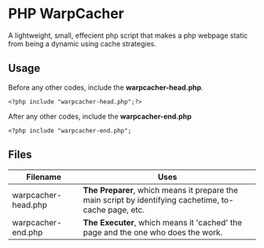 # PHP WarpCacher
A lightweight, small, effecient php script that makes a php webpage static from being a dynamic using cache strategies.
## Usage
Before any other codes, include the **warpcacher-head.php**.
```
<?php include "warpcacher-head.php";?>
```
After any other codes, include the **warpcacher-end.php**
```
<?php include "warpcacher-end.php";
```
## Files
| Filename | Uses |
| ------ | ------ |
| warpcacher-head.php | **The Preparer**, which means it prepare the main script by identifying cachetime, to-cache page, etc. |
| warpcacher-end.php | **The Executer**, which means it 'cached' the page and the one who does the work. |

